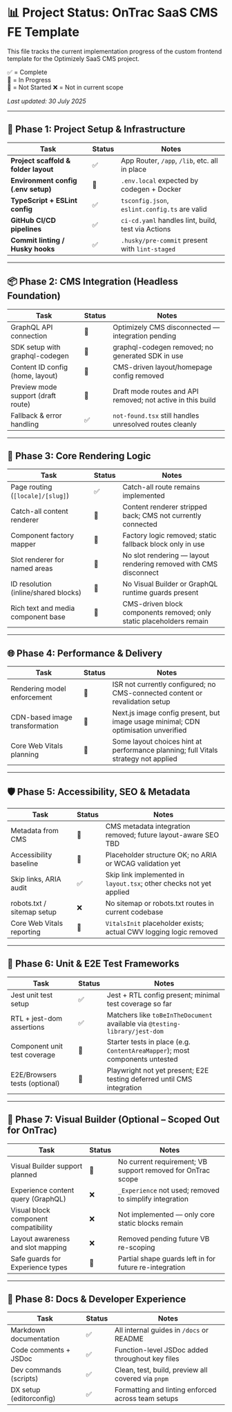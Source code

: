 # 📊 Project Status: OnTrac SaaS CMS FE Template

This file tracks the current implementation progress of the custom frontend template for the Optimizely SaaS CMS project.

✅ = Complete  
🔄 = In Progress  
🔲 = Not Started
❌ = Not in current scope

_Last updated: 30 July 2025_

---

## 🧱 Phase 1: Project Setup & Infrastructure

| Task                                 | Status | Notes                                              |
| ------------------------------------ | ------ | -------------------------------------------------- |
| **Project scaffold & folder layout** | ✅     | App Router, `/app`, `/lib`, etc. all in place      |
| **Environment config (.env setup)**  | 🔄     | `.env.local` expected by codegen + Docker          |
| **TypeScript + ESLint config**       | ✅     | `tsconfig.json`, `eslint.config.ts` are valid      |
| **GitHub CI/CD pipelines**           | ✅     | `ci-cd.yaml` handles lint, build, test via Actions |
| **Commit linting / Husky hooks**     | ✅     | `.husky/pre-commit` present with `lint-staged`     |

---

## 📦 Phase 2: CMS Integration (Headless Foundation)

| Task                               | Status | Notes                                                       |
| ---------------------------------- | ------ | ----------------------------------------------------------- |
| GraphQL API connection             | 🔲     | Optimizely CMS disconnected — integration pending           |
| SDK setup with graphql-codegen     | 🔲     | graphql-codegen removed; no generated SDK in use            |
| Content ID config (home, layout)   | 🔲     | CMS-driven layout/homepage config removed                   |
| Preview mode support (draft route) | 🔲     | Draft mode routes and API removed; not active in this build |
| Fallback & error handling          | ✅     | `not-found.tsx` still handles unresolved routes cleanly     |

---

## 🧱 Phase 3: Core Rendering Logic

| Task                                 | Status | Notes                                                                |
| ------------------------------------ | ------ | -------------------------------------------------------------------- |
| Page routing (`[locale]/[slug]`)     | ✅     | Catch-all route remains implemented                                  |
| Catch-all content renderer           | 🔲     | Content renderer stripped back; CMS not currently connected          |
| Component factory mapper             | 🔲     | Factory logic removed; static fallback block only in use             |
| Slot renderer for named areas        | 🔲     | No slot rendering — layout rendering removed with CMS disconnect     |
| ID resolution (inline/shared blocks) | 🔲     | No Visual Builder or GraphQL runtime guards present                  |
| Rich text and media component base   | 🔲     | CMS-driven block components removed; only static placeholders remain |

---

## 🌐 Phase 4: Performance & Delivery

| Task                           | Status | Notes                                                                              |
| ------------------------------ | ------ | ---------------------------------------------------------------------------------- |
| Rendering model enforcement    | 🔲     | ISR not currently configured; no CMS-connected content or revalidation setup       |
| CDN-based image transformation | 🔄     | Next.js image config present, but image usage minimal; CDN optimisation unverified |
| Core Web Vitals planning       | 🔄     | Some layout choices hint at performance planning; full Vitals strategy not applied |

---

## 🛡️ Phase 5: Accessibility, SEO & Metadata

| Task                       | Status | Notes                                                               |
| -------------------------- | ------ | ------------------------------------------------------------------- |
| Metadata from CMS          | 🔲     | CMS metadata integration removed; future layout-aware SEO TBD       |
| Accessibility baseline     | 🔄     | Placeholder structure OK; no ARIA or WCAG validation yet            |
| Skip links, ARIA audit     | ✅     | Skip link implemented in `layout.tsx`; other checks not yet applied |
| robots.txt / sitemap setup | ❌     | No sitemap or robots.txt routes in current codebase                 |
| Core Web Vitals reporting  | 🔲     | `VitalsInit` placeholder exists; actual CWV logging logic removed   |

---

## 🧪 Phase 6: Unit & E2E Test Frameworks

| Task                          | Status | Notes                                                                       |
| ----------------------------- | ------ | --------------------------------------------------------------------------- |
| Jest unit test setup          | ✅     | Jest + RTL config present; minimal test coverage so far                     |
| RTL + jest-dom assertions     | ✅     | Matchers like `toBeInTheDocument` available via `@testing-library/jest-dom` |
| Component unit test coverage  | 🔄     | Starter tests in place (e.g. `ContentAreaMapper`); most components untested |
| E2E/Browsers tests (optional) | 🔲     | Playwright not yet present; E2E testing deferred until CMS integration      |

---

## 🧱 Phase 7: Visual Builder (Optional – Scoped Out for OnTrac)

| Task                                 | Status | Notes                                                       |
| ------------------------------------ | ------ | ----------------------------------------------------------- |
| Visual Builder support planned       | 🔲     | No current requirement; VB support removed for OnTrac scope |
| Experience content query (GraphQL)   | ❌     | `_Experience` not used; removed to simplify integration     |
| Visual block component compatibility | ❌     | Not implemented — only core static blocks remain            |
| Layout awareness and slot mapping    | ❌     | Removed pending future VB re-scoping                        |
| Safe guards for Experience types     | 🔄     | Partial shape guards left in for future re-integration      |

---

## 📁 Phase 8: Docs & Developer Experience

| Task                    | Status | Notes                                              |
| ----------------------- | ------ | -------------------------------------------------- |
| Markdown documentation  | ✅     | All internal guides in `/docs` or README           |
| Code comments + JSDoc   | ✅     | Function-level JSDoc added throughout key files    |
| Dev commands (scripts)  | ✅     | Clean, test, build, preview all covered via `pnpm` |
| DX setup (editorconfig) | ✅     | Formatting and linting enforced across team setups |
